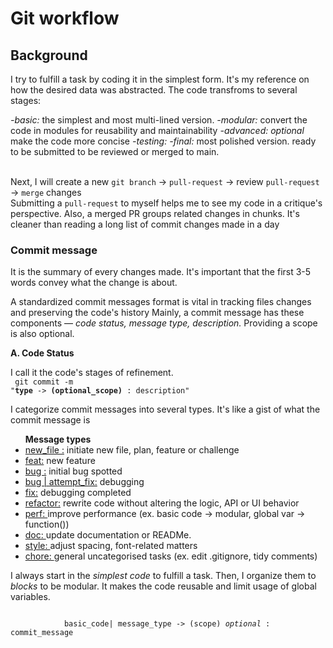 
# Git workflow

## Background

I try to fulfill a task by coding it in the simplest form. It's my reference on how the desired data was abstracted. The code transfroms to several stages:

*-basic:* the simplest and most multi-lined version.
*-modular:* convert the code in modules for reusability and maintainability
*-advanced: optional* make the code more concise
*-testing:* 
*-final:* most polished version. ready to be submitted to be reviewed or merged to main.

<br/>
Next, I will create a new <code>git branch</code> -> <code>pull-request</code> -> review <code>pull-request</code> -> <code>merge</code> changes

<br/>
Submitting a <code>pull-request</code> to myself helps me to see my code in a critique's perspective. Also, a merged PR groups related changes in chunks. It's cleaner than reading a long list of commit changes made in a day 

### Commit message

 It is the summary of every changes made. It's important that the first 3-5 words convey what the change is about. 
 <br/>

A standardized commit messages format is vital in tracking files changes and preserving the code's history
Mainly, a commit message has these components — *code status, message type, description.* Providing a scope is also optional.
<br/>

**A. Code Status**

I call it the code's stages of refinement.
<br/>
		<code>
			git commit -m "<b>type</b> -> <b>(optional_scope)</b> : description"
		</code>
<br/>

I categorize commit messages into several types. It's like a gist of what the commit message is

<ul><b>Message types</b>
<br/>
	<li><u> new_file :</u> initiate new file, plan, feature or challenge </li>
	<li><u> feat:</u> new feature </li>
	<li><u> bug :</u> initial bug spotted </li>
	<li><u> bug | attempt_fix:</u> debugging </li>
	<li><u> fix:</u> debugging completed</li>
	<li><u> refactor:</u> rewrite code without altering the logic, API or UI behavior </li>
	<li><u> perf: </u> improve performance (ex. basic code -> modular, global var -> function())</li>
	<li><u> doc: </u> update documentation or READMe. </li>
	<li><u> style: </u> adjust spacing, font-related matters </li>
	<li><u> chore: </u> general uncategorised tasks (ex. edit .gitignore, tidy comments)</li>
</ul>

I always start in the <em>simplest code</em> to fulfill a task. Then, I organize them to <em>blocks</em> to be modular. It makes the code reusable and limit usage of global variables.


<prep>
	<code>
			basic_code| message_type -> (scope) <i>optional</i> : commit_message
	</code>
</prep>

